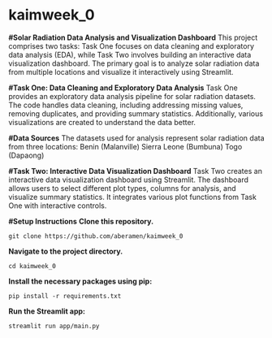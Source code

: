 # kaimweek_0
**#Solar Radiation Data Analysis and Visualization Dashboard**
This project comprises two tasks: Task One focuses on data cleaning and exploratory data analysis (EDA), while Task Two involves building an interactive data visualization dashboard. The primary goal is to analyze solar radiation data from multiple locations and visualize it interactively using Streamlit.






**#Task One: Data Cleaning and Exploratory Data Analysis**
Task One provides an exploratory data analysis pipeline for solar radiation datasets. The code handles data cleaning, including addressing missing values, removing duplicates, and providing summary statistics. Additionally, various visualizations are created to understand the data better.



**#Data Sources**
The datasets used for analysis represent solar radiation data from three locations:
     Benin (Malanville)
     Sierra Leone (Bumbuna)
     Togo (Dapaong)

     
**#Task Two: Interactive Data Visualization Dashboard**
Task Two creates an interactive data visualization dashboard using Streamlit. The dashboard allows users to select different plot types, columns for analysis, and visualize summary statistics. It integrates various plot functions from Task One with interactive controls.



**#Setup Instructions**
**Clone this repository.**

`git clone https://github.com/aberamen/kaimweek_0`

**Navigate to the project directory.**

`cd kaimweek_0`

**Install the necessary packages using pip:**

`pip install -r requirements.txt`

**Run the Streamlit app:**

`streamlit run app/main.py`
